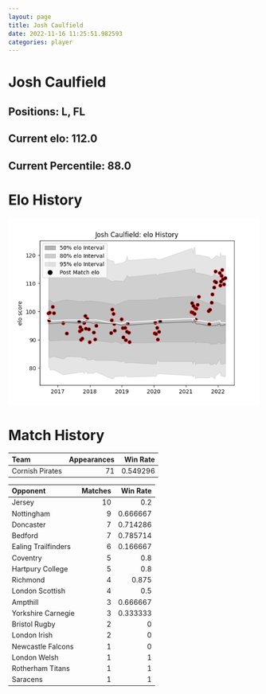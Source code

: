 ```yaml
---  
layout: page  
title: Josh Caulfield  
date: 2022-11-16 11:25:51.982593  
categories: player  
---
```

# Josh Caulfield

## Positions: L, FL

## Current elo: 112.0

## Current Percentile: 88.0

# Elo History


![elo history](history_JoshCaulfield.png)
# Match History


| Team            |   Appearances |   Win Rate |
|:----------------|--------------:|-----------:|
| Cornish Pirates |            71 |   0.549296 |

| Opponent            |   Matches |   Win Rate |
|:--------------------|----------:|-----------:|
| Jersey              |        10 |   0.2      |
| Nottingham          |         9 |   0.666667 |
| Doncaster           |         7 |   0.714286 |
| Bedford             |         7 |   0.785714 |
| Ealing Trailfinders |         6 |   0.166667 |
| Coventry            |         5 |   0.8      |
| Hartpury College    |         5 |   0.8      |
| Richmond            |         4 |   0.875    |
| London Scottish     |         4 |   0.5      |
| Ampthill            |         3 |   0.666667 |
| Yorkshire Carnegie  |         3 |   0.333333 |
| Bristol Rugby       |         2 |   0        |
| London Irish        |         2 |   0        |
| Newcastle Falcons   |         1 |   0        |
| London Welsh        |         1 |   1        |
| Rotherham Titans    |         1 |   1        |
| Saracens            |         1 |   1        |